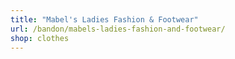 ```yaml
---
title: "Mabel's Ladies Fashion & Footwear"
url: /bandon/mabels-ladies-fashion-and-footwear/
shop: clothes
---
```


